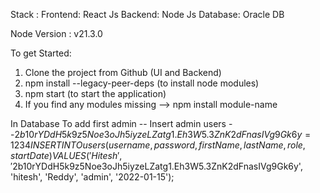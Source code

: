 Stack :
Frontend: React Js
Backend: Node Js
Database: Oracle DB

Node Version : v21.3.0

To get Started:
1) Clone the project from Github (UI and Backend)
2) npm install --legacy-peer-deps (to install node modules)
3) npm start (to start the application)
4) If you find any modules missing --> npm install module-name

In Database
To add first admin 
-- Insert admin users
--$2b$10$rYDdH5k9z5Noe3oJh5iyzeLZatg1.Eh3W5.3ZnK2dFnasIVg9Gk6y = 1234
INSERT INTO users (username, password, firstName, lastName, role, startDate)
VALUES ('Hitesh', '$2b$10$rYDdH5k9z5Noe3oJh5iyzeLZatg1.Eh3W5.3ZnK2dFnasIVg9Gk6y', 'hitesh', 'Reddy', 'admin', '2022-01-15');


